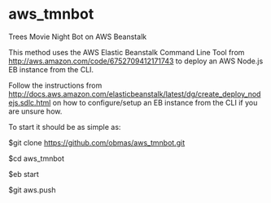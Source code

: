 aws_tmnbot
==========

Trees Movie Night Bot on AWS Beanstalk


This method uses the  AWS Elastic Beanstalk Command Line Tool from http://aws.amazon.com/code/6752709412171743 to deploy an
AWS Node.js EB instance from the CLI.


Follow the instructions from http://docs.aws.amazon.com/elasticbeanstalk/latest/dg/create_deploy_nodejs.sdlc.html on how to
configure/setup an EB instance from the CLI if you are unsure how.


To start it should be as simple as:

$git clone https://github.com/obmas/aws_tmnbot.git

$cd aws_tmnbot

$eb start

$git aws.push
